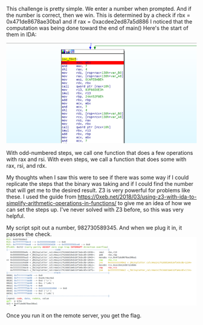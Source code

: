 This challenge is pretty simple. We enter a number when prompted. And if the number is correct, then we win.
This is determined by a check if rbx = 0x471de8678ae30ba1 and if rax = 0xacdee2ed87a5d886
I noticed that the computation was being done toward the end of main()
Here's the start of them in IDA:

![IDA image failed to load](images/ida.png)

With odd-numbered steps, we call one function that does a few operations with rax and rsi. 
With even steps, we call a function that does some with rax, rsi, and rdx.

My thoughts when I saw this were to see if there was some way if I could replicate the steps that the binary was taking and if I could find the number that will get me to the desired result. Z3 is very powerful for problems like these. I used the guide from https://0xeb.net/2018/03/using-z3-with-ida-to-simplify-arithmetic-operations-in-functions/ to give me an idea of how we can set the steps up. I've never solved with Z3 before, so this was very helpful. 

My script spit out a number, 982730589345. 
And when we plug it in, it passes the check.
![GDB Image failed to load](images/check.png)

Once you run it on the remote server, you get the flag.
